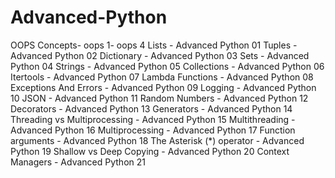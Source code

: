 # Advanced-Python
OOPS Concepts- oops 1- oops 4
Lists - Advanced Python 01
Tuples - Advanced Python 02
Dictionary - Advanced Python 03
Sets - Advanced Python 04
Strings - Advanced Python 05
Collections - Advanced Python 06
Itertools - Advanced Python 07
Lambda Functions - Advanced Python 08
Exceptions And Errors - Advanced Python 09
Logging - Advanced Python 10
JSON - Advanced Python 11
Random Numbers - Advanced Python 12
Decorators - Advanced Python 13
Generators - Advanced Python 14
Threading vs Multiprocessing - Advanced Python 15
Multithreading - Advanced Python 16
Multiprocessing - Advanced Python 17
Function arguments - Advanced Python 18
The Asterisk (*) operator - Advanced Python 19
Shallow vs Deep Copying - Advanced Python 20
Context Managers - Advanced Python 21
